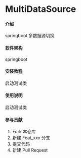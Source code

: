 # MultiDataSource

#### 介绍
springboot 多数据源切换

#### 软件架构
springboot

#### 安装教程
启动测试类

#### 使用说明
启动测试类

#### 参与贡献
1.  Fork 本仓库
2.  新建 Feat_xxx 分支
3.  提交代码
4.  新建 Pull Request

